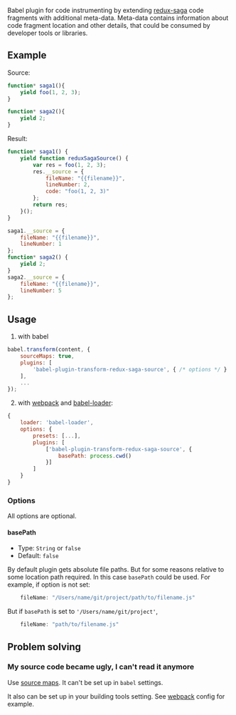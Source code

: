 Babel plugin for code instrumenting by extending [redux-saga](https://github.com/redux-saga/redux-saga) code fragments with additional meta-data. Meta-data contains information about code fragment location and other details, that could be consumed by developer tools or libraries.

## Example

Source:

```js
function* saga1(){
    yield foo(1, 2, 3);
}

function* saga2(){
    yield 2;
}
```

Result:

```js
function* saga1() {
    yield function reduxSagaSource() {
        var res = foo(1, 2, 3);
        res.__source = {
            fileName: "{{filename}}",
            lineNumber: 2,
            code: "foo(1, 2, 3)"
        };
        return res;
    }();
}

saga1.__source = {
    fileName: "{{filename}}",
    lineNumber: 1
};
function* saga2() {
    yield 2;
}
saga2.__source = {
    fileName: "{{filename}}",
    lineNumber: 5
};
```

## Usage

1. with babel
```js
babel.transform(content, {
    sourceMaps: true,
    plugins: [
        'babel-plugin-transform-redux-saga-source', { /* options */ }
    ],
    ...
});
```

2. with [webpack](https://github.com/webpack/webpack/) and [babel-loader](https://github.com/babel/babel-loader):
```js
{
    loader: 'babel-loader',
    options: {
        presets: [...],
        plugins: [
            ['babel-plugin-transform-redux-saga-source', {
                basePath: process.cwd()
            }]
        ]
    }
}
```

### Options

All options are optional.

#### basePath

- Type: `String` or `false`
- Default: `false`

By default plugin gets absolute file paths. But for some reasons relative to some location path required. In this case `basePath` could be used. For example, if option is not set:

```js
    fileName: "/Users/name/git/project/path/to/filename.js"
```

But if `basePath` is set to `'/Users/name/git/project'`,

```js
    fileName: "path/to/filename.js"
```

## Problem solving

### My source code became ugly, I can't read it anymore

Use [source maps](http://www.html5rocks.com/en/tutorials/developertools/sourcemaps/). It can't be set up in `babel` settings.

It also can be set up in your building tools setting. See [webpack](#webpack) config for example.
